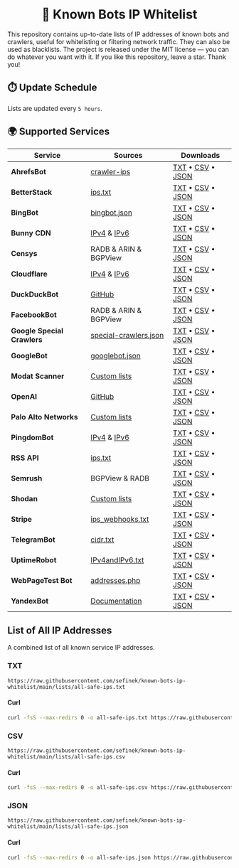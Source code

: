 <h1 align="center">📑 Known Bots IP Whitelist</h1>
This repository contains up-to-date lists of IP addresses of known bots and crawlers, useful for whitelisting or filtering network traffic. They can also be used as blacklists.
The project is released under the MIT license — you can do whatever you want with it.
If you like this repository, leave a star. Thank you!


## ⏱️ Update Schedule
Lists are updated every `5 hours`.


## 🌍 Supported Services

| Service                     | Sources                                                                                                                    | Downloads                                                                                                                                                                                                                                                                                                                                                         |
|-----------------------------|----------------------------------------------------------------------------------------------------------------------------|-------------------------------------------------------------------------------------------------------------------------------------------------------------------------------------------------------------------------------------------------------------------------------------------------------------------------------------------------------------------|
| **AhrefsBot**               | [crawler-ips](https://api.ahrefs.com/v3/public/crawler-ips)                                                                | [TXT](https://raw.githubusercontent.com/sefinek/known-bots-ip-whitelist/main/lists/ahrefsbot/ips.txt) • [CSV](https://raw.githubusercontent.com/sefinek/known-bots-ip-whitelist/main/lists/ahrefsbot/ips.csv) • [JSON](https://raw.githubusercontent.com/sefinek/known-bots-ip-whitelist/main/lists/ahrefsbot/ips.json)                                           |
| **BetterStack**             | [ips.txt](https://uptime.betterstack.com/ips.txt)                                                                          | [TXT](https://raw.githubusercontent.com/sefinek/known-bots-ip-whitelist/main/lists/betterstack/ips.txt) • [CSV](https://raw.githubusercontent.com/sefinek/known-bots-ip-whitelist/main/lists/betterstack/ips.csv) • [JSON](https://raw.githubusercontent.com/sefinek/known-bots-ip-whitelist/main/lists/betterstack/ips.json)                                     |
| **BingBot**                 | [bingbot.json](https://www.bing.com/toolbox/bingbot.json)                                                                  | [TXT](https://raw.githubusercontent.com/sefinek/known-bots-ip-whitelist/main/lists/bingbot/ips.txt) • [CSV](https://raw.githubusercontent.com/sefinek/known-bots-ip-whitelist/main/lists/bingbot/ips.csv) • [JSON](https://raw.githubusercontent.com/sefinek/known-bots-ip-whitelist/main/lists/bingbot/ips.json)                                                 |
| **Bunny CDN**               | [IPv4](https://api.bunny.net/system/edgeserverlist/plain) & [IPv6](https://api.bunny.net/system/edgeserverlist/ipv6)       | [TXT](https://raw.githubusercontent.com/sefinek/known-bots-ip-whitelist/main/lists/bunnycdn/ips.txt) • [CSV](https://raw.githubusercontent.com/sefinek/known-bots-ip-whitelist/main/lists/bunnycdn/ips.csv) • [JSON](https://raw.githubusercontent.com/sefinek/known-bots-ip-whitelist/main/lists/bunnycdn/ips.json)                                              |
| **Censys**                  | RADB & ARIN & BGPView                                                                                                      | [TXT](https://raw.githubusercontent.com/sefinek/known-bots-ip-whitelist/main/lists/censys/ips.txt) • [CSV](https://raw.githubusercontent.com/sefinek/known-bots-ip-whitelist/main/lists/censys/ips.csv) • [JSON](https://raw.githubusercontent.com/sefinek/known-bots-ip-whitelist/main/lists/censys/ips.json)                                                    |
| **Cloudflare**              | [IPv4](https://www.cloudflare.com/ips-v4) & [IPv6](https://www.cloudflare.com/ips-v6)                                      | [TXT](https://raw.githubusercontent.com/sefinek/known-bots-ip-whitelist/main/lists/cloudflare/ips.txt) • [CSV](https://raw.githubusercontent.com/sefinek/known-bots-ip-whitelist/main/lists/cloudflare/ips.csv) • [JSON](https://raw.githubusercontent.com/sefinek/known-bots-ip-whitelist/main/lists/cloudflare/ips.json)                                        |
| **DuckDuckBot**             | [GitHub](https://raw.githubusercontent.com/duckduckgo/duckduckgo-help-pages/master/_docs/results/duckduckbot.md)           | [TXT](https://raw.githubusercontent.com/sefinek/known-bots-ip-whitelist/main/lists/duckduckbot/ips.txt) • [CSV](https://raw.githubusercontent.com/sefinek/known-bots-ip-whitelist/main/lists/duckduckbot/ips.csv) • [JSON](https://raw.githubusercontent.com/sefinek/known-bots-ip-whitelist/main/lists/duckduckbot/ips.json)                                     |
| **FacebookBot**             | RADB & ARIN & BGPView                                                                                                      | [TXT](https://raw.githubusercontent.com/sefinek/known-bots-ip-whitelist/main/lists/facebookbot/ips.txt) • [CSV](https://raw.githubusercontent.com/sefinek/known-bots-ip-whitelist/main/lists/facebookbot/ips.csv) • [JSON](https://raw.githubusercontent.com/sefinek/known-bots-ip-whitelist/main/lists/facebookbot/ips.json)                                     |
| **Google Special Crawlers** | [special-crawlers.json](https://developers.google.com/search/apis/ipranges/special-crawlers.json)                          | [TXT](https://raw.githubusercontent.com/sefinek/known-bots-ip-whitelist/main/lists/google-special-crawlers/ips.txt) • [CSV](https://raw.githubusercontent.com/sefinek/known-bots-ip-whitelist/main/lists/google-special-crawlers/ips.csv) • [JSON](https://raw.githubusercontent.com/sefinek/known-bots-ip-whitelist/main/lists/google-special-crawlers/ips.json) |
| **GoogleBot**               | [googlebot.json](https://developers.google.com/static/search/apis/ipranges/googlebot.json)                                 | [TXT](https://raw.githubusercontent.com/sefinek/known-bots-ip-whitelist/main/lists/googlebot/ips.txt) • [CSV](https://raw.githubusercontent.com/sefinek/known-bots-ip-whitelist/main/lists/googlebot/ips.csv) • [JSON](https://raw.githubusercontent.com/sefinek/known-bots-ip-whitelist/main/lists/googlebot/ips.json)                                           |
| **Modat Scanner**           | [Custom lists](https://github.com/sefinek/known-bots-ip-whitelist/blob/main/custom/modat.txt)                              | [TXT](https://raw.githubusercontent.com/sefinek/known-bots-ip-whitelist/main/lists/modat/ips.txt) • [CSV](https://raw.githubusercontent.com/sefinek/known-bots-ip-whitelist/main/lists/modat/ips.csv) • [JSON](https://raw.githubusercontent.com/sefinek/known-bots-ip-whitelist/main/lists/modat/ips.json)                                                       |
| **OpenAI**                  | [GitHub](https://raw.githubusercontent.com/FabrizioCafolla/openai-crawlers-ip-ranges/main/openai/openai-ip-ranges-all.txt) | [TXT](https://raw.githubusercontent.com/sefinek/known-bots-ip-whitelist/main/lists/openai/ips.txt) • [CSV](https://raw.githubusercontent.com/sefinek/known-bots-ip-whitelist/main/lists/openai/ips.csv) • [JSON](https://raw.githubusercontent.com/sefinek/known-bots-ip-whitelist/main/lists/openai/ips.json)                                                    |
| **Palo Alto Networks**      | [Custom lists](https://raw.githubusercontent.com/sefinek/known-bots-ip-whitelist/main/custom/palo-alto-networks.txt)       | [TXT](https://raw.githubusercontent.com/sefinek/known-bots-ip-whitelist/main/lists/paloaltonetworks/ips.txt) • [CSV](https://raw.githubusercontent.com/sefinek/known-bots-ip-whitelist/main/lists/paloaltonetworks/ips.csv) • [JSON](https://raw.githubusercontent.com/sefinek/known-bots-ip-whitelist/main/lists/paloaltonetworks/ips.json)                      |
| **PingdomBot**              | [IPv4](https://my.pingdom.com/probes/ipv4) & [IPv6](https://my.pingdom.com/probes/ipv6)                                    | [TXT](https://raw.githubusercontent.com/sefinek/known-bots-ip-whitelist/main/lists/pingdombot/ips.txt) • [CSV](https://raw.githubusercontent.com/sefinek/known-bots-ip-whitelist/main/lists/pingdombot/ips.csv) • [JSON](https://raw.githubusercontent.com/sefinek/known-bots-ip-whitelist/main/lists/pingdombot/ips.json)                                        |
| **RSS API**                 | [ips.txt](https://rssapi.net/ips.txt)                                                                                      | [TXT](https://raw.githubusercontent.com/sefinek/known-bots-ip-whitelist/main/lists/rssapi/ips.txt) • [CSV](https://raw.githubusercontent.com/sefinek/known-bots-ip-whitelist/main/lists/rssapi/ips.csv) • [JSON](https://raw.githubusercontent.com/sefinek/known-bots-ip-whitelist/main/lists/rssapi/ips.json)                                                    |
| **Semrush**                 | BGPView & RADB                                                                                                             | [TXT](https://raw.githubusercontent.com/sefinek/known-bots-ip-whitelist/main/lists/semrush/ips.txt) • [CSV](https://raw.githubusercontent.com/sefinek/known-bots-ip-whitelist/main/lists/semrush/ips.csv) • [JSON](https://raw.githubusercontent.com/sefinek/known-bots-ip-whitelist/main/lists/semrush/ips.json)                                                 |
| **Shodan**                  | [Custom lists](https://raw.githubusercontent.com/sefinek/known-bots-ip-whitelist/main/custom/shodan.txt)                   | [TXT](https://raw.githubusercontent.com/sefinek/known-bots-ip-whitelist/main/lists/shodan/ips.txt) • [CSV](https://raw.githubusercontent.com/sefinek/known-bots-ip-whitelist/main/lists/shodan/ips.csv) • [JSON](https://raw.githubusercontent.com/sefinek/known-bots-ip-whitelist/main/lists/shodan/ips.json)                                                    |
| **Stripe**                  | [ips_webhooks.txt](https://stripe.com/files/ips/ips_webhooks.txt)                                                          | [TXT](https://raw.githubusercontent.com/sefinek/known-bots-ip-whitelist/main/lists/stripewebhook/ips.txt) • [CSV](https://raw.githubusercontent.com/sefinek/known-bots-ip-whitelist/main/lists/stripewebhook/ips.csv) • [JSON](https://raw.githubusercontent.com/sefinek/known-bots-ip-whitelist/main/lists/stripewebhook/ips.json)                               |
| **TelegramBot**             | [cidr.txt](https://core.telegram.org/resources/cidr.txt)                                                                   | [TXT](https://raw.githubusercontent.com/sefinek/known-bots-ip-whitelist/main/lists/telegrambot/ips.txt) • [CSV](https://raw.githubusercontent.com/sefinek/known-bots-ip-whitelist/main/lists/telegrambot/ips.csv) • [JSON](https://raw.githubusercontent.com/sefinek/known-bots-ip-whitelist/main/lists/telegrambot/ips.json)                                     |
| **UptimeRobot**             | [IPv4andIPv6.txt](https://uptimerobot.com/inc/files/ips/IPv4andIPv6.txt)                                                   | [TXT](https://raw.githubusercontent.com/sefinek/known-bots-ip-whitelist/main/lists/uptimerobot/ips.txt) • [CSV](https://raw.githubusercontent.com/sefinek/known-bots-ip-whitelist/main/lists/uptimerobot/ips.csv) • [JSON](https://raw.githubusercontent.com/sefinek/known-bots-ip-whitelist/main/lists/uptimerobot/ips.json)                                     |
| **WebPageTest Bot**         | [addresses.php](https://www.webpagetest.org/addresses.php?f=json)                                                          | [TXT](https://raw.githubusercontent.com/sefinek/known-bots-ip-whitelist/main/lists/webpagetestbot/ips.txt) • [CSV](https://raw.githubusercontent.com/sefinek/known-bots-ip-whitelist/main/lists/webpagetestbot/ips.csv) • [JSON](https://raw.githubusercontent.com/sefinek/known-bots-ip-whitelist/main/lists/webpagetestbot/ips.json)                            |
| **YandexBot**               | [Documentation](https://yandex.com/ips)                                                                                    | [TXT](https://raw.githubusercontent.com/sefinek/known-bots-ip-whitelist/main/lists/yandexbot/ips.txt) • [CSV](https://raw.githubusercontent.com/sefinek/known-bots-ip-whitelist/main/lists/yandexbot/ips.csv) • [JSON](https://raw.githubusercontent.com/sefinek/known-bots-ip-whitelist/main/lists/yandexbot/ips.json)                                           |


## List of All IP Addresses
A combined list of all known service IP addresses.

### TXT
```text
https://raw.githubusercontent.com/sefinek/known-bots-ip-whitelist/main/lists/all-safe-ips.txt
```
#### Curl
```bash
curl -fsS --max-redirs 0 -o all-safe-ips.txt https://raw.githubusercontent.com/sefinek/known-bots-ip-whitelist/main/lists/all-safe-ips.txt
```

### CSV
```text
https://raw.githubusercontent.com/sefinek/known-bots-ip-whitelist/main/lists/all-safe-ips.csv
```
#### Curl
```bash
curl -fsS --max-redirs 0 -o all-safe-ips.csv https://raw.githubusercontent.com/sefinek/known-bots-ip-whitelist/main/lists/all-safe-ips.csv
```

### JSON
```text
https://raw.githubusercontent.com/sefinek/known-bots-ip-whitelist/main/lists/all-safe-ips.json
```
#### Curl
```bash
curl -fsS --max-redirs 0 -o all-safe-ips.json https://raw.githubusercontent.com/sefinek/known-bots-ip-whitelist/main/lists/all-safe-ips.json
```